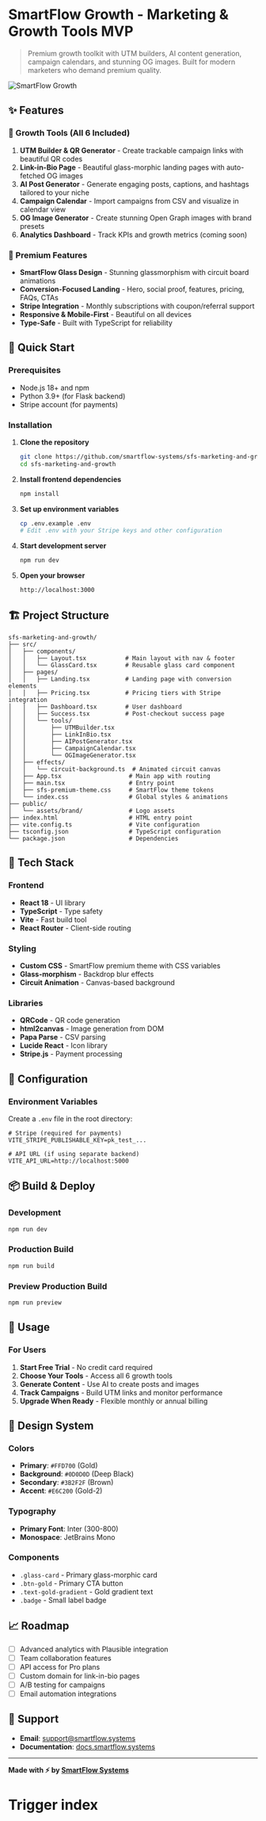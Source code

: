 # SmartFlow Growth - Marketing & Growth Tools MVP

> Premium growth toolkit with UTM builders, AI content generation, campaign calendars, and stunning OG images. Built for modern marketers who demand premium quality.

![SmartFlow Growth](https://via.placeholder.com/1200x600/0D0D0D/FFD700?text=SmartFlow+Growth)

## ✨ Features

### 🎯 Growth Tools (All 6 Included)

1. **UTM Builder & QR Generator** - Create trackable campaign links with beautiful QR codes
2. **Link-in-Bio Page** - Beautiful glass-morphic landing pages with auto-fetched OG images
3. **AI Post Generator** - Generate engaging posts, captions, and hashtags tailored to your niche
4. **Campaign Calendar** - Import campaigns from CSV and visualize in calendar view
5. **OG Image Generator** - Create stunning Open Graph images with brand presets
6. **Analytics Dashboard** - Track KPIs and growth metrics (coming soon)

### 💎 Premium Features

- **SmartFlow Glass Design** - Stunning glassmorphism with circuit board animations
- **Conversion-Focused Landing** - Hero, social proof, features, pricing, FAQs, CTAs
- **Stripe Integration** - Monthly subscriptions with coupon/referral support
- **Responsive & Mobile-First** - Beautiful on all devices
- **Type-Safe** - Built with TypeScript for reliability

## 🚀 Quick Start

### Prerequisites

- Node.js 18+ and npm
- Python 3.9+ (for Flask backend)
- Stripe account (for payments)

### Installation

1. **Clone the repository**
   ```bash
   git clone https://github.com/smartflow-systems/sfs-marketing-and-growth.git
   cd sfs-marketing-and-growth
   ```

2. **Install frontend dependencies**
   ```bash
   npm install
   ```

3. **Set up environment variables**
   ```bash
   cp .env.example .env
   # Edit .env with your Stripe keys and other configuration
   ```

4. **Start development server**
   ```bash
   npm run dev
   ```

5. **Open your browser**
   ```
   http://localhost:3000
   ```

## 🏗️ Project Structure

```
sfs-marketing-and-growth/
├── src/
│   ├── components/
│   │   ├── Layout.tsx           # Main layout with nav & footer
│   │   └── GlassCard.tsx        # Reusable glass card component
│   ├── pages/
│   │   ├── Landing.tsx          # Landing page with conversion elements
│   │   ├── Pricing.tsx          # Pricing tiers with Stripe integration
│   │   ├── Dashboard.tsx        # User dashboard
│   │   ├── Success.tsx          # Post-checkout success page
│   │   └── tools/
│   │       ├── UTMBuilder.tsx
│   │       ├── LinkInBio.tsx
│   │       ├── AIPostGenerator.tsx
│   │       ├── CampaignCalendar.tsx
│   │       └── OGImageGenerator.tsx
│   ├── effects/
│   │   └── circuit-background.ts  # Animated circuit canvas
│   ├── App.tsx                   # Main app with routing
│   ├── main.tsx                  # Entry point
│   ├── sfs-premium-theme.css     # SmartFlow theme tokens
│   └── index.css                 # Global styles & animations
├── public/
│   └── assets/brand/             # Logo assets
├── index.html                    # HTML entry point
├── vite.config.ts                # Vite configuration
├── tsconfig.json                 # TypeScript configuration
└── package.json                  # Dependencies
```

## 🎨 Tech Stack

### Frontend
- **React 18** - UI library
- **TypeScript** - Type safety
- **Vite** - Fast build tool
- **React Router** - Client-side routing

### Styling
- **Custom CSS** - SmartFlow premium theme with CSS variables
- **Glass-morphism** - Backdrop blur effects
- **Circuit Animation** - Canvas-based background

### Libraries
- **QRCode** - QR code generation
- **html2canvas** - Image generation from DOM
- **Papa Parse** - CSV parsing
- **Lucide React** - Icon library
- **Stripe.js** - Payment processing

## 🔧 Configuration

### Environment Variables

Create a `.env` file in the root directory:

```env
# Stripe (required for payments)
VITE_STRIPE_PUBLISHABLE_KEY=pk_test_...

# API URL (if using separate backend)
VITE_API_URL=http://localhost:5000
```

## 📦 Build & Deploy

### Development
```bash
npm run dev
```

### Production Build
```bash
npm run build
```

### Preview Production Build
```bash
npm run preview
```

## 🎯 Usage

### For Users

1. **Start Free Trial** - No credit card required
2. **Choose Your Tools** - Access all 6 growth tools
3. **Generate Content** - Use AI to create posts and images
4. **Track Campaigns** - Build UTM links and monitor performance
5. **Upgrade When Ready** - Flexible monthly or annual billing

## 🎨 Design System

### Colors
- **Primary**: `#FFD700` (Gold)
- **Background**: `#0D0D0D` (Deep Black)
- **Secondary**: `#3B2F2F` (Brown)
- **Accent**: `#E6C200` (Gold-2)

### Typography
- **Primary Font**: Inter (300-800)
- **Monospace**: JetBrains Mono

### Components
- `.glass-card` - Primary glass-morphic card
- `.btn-gold` - Primary CTA button
- `.text-gold-gradient` - Gold gradient text
- `.badge` - Small label badge

## 📈 Roadmap

- [ ] Advanced analytics with Plausible integration
- [ ] Team collaboration features
- [ ] API access for Pro plans
- [ ] Custom domain for link-in-bio pages
- [ ] A/B testing for campaigns
- [ ] Email automation integrations

## 💬 Support

- **Email**: support@smartflow.systems
- **Documentation**: [docs.smartflow.systems](https://docs.smartflow.systems)

---

**Made with ⚡ by [SmartFlow Systems](https://smartflow.systems)**
# Trigger index
